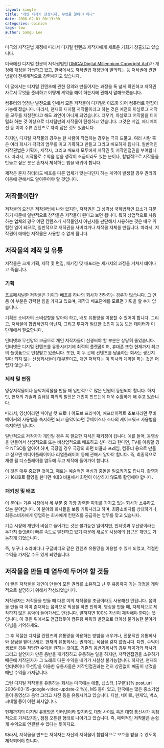 ```yaml
---
layout: single
title: "개인 저작자 전성시대, 무엇을 알아야 하나"
date: 2006-02-01 00:13:00
categories: opinion
tags: law
author: Samgu Lee
---
```


미국의 저작권법 개정에 따라서 디지털 컨텐츠 제작자에게 새로운 기회가 창출되고 있습니다.

미국에선 디지털 전문의 저작권법인 [DMCA(Digital Millennium Copyright Act)](http://en.wikipedia.org/wiki/DMCA)가 개정에 개정을 거듭하고 있고, 한국에서도 저작권법 개정안이 발의되는 등 저작권에 관한 법률이 전세계적으로 강력해지고 있습니다.

이 글에서는 디지털 컨텐츠에 관한 정의와 만들어지는 과정을 폭 넒게 확인하고 저작권자로서 무엇을 준비하고 어떻게 계약을 해야 하는지에 관해서 말해보겠습니다.

컴퓨터의 엄청난 발전으로 인해서 모든 저작물이 디지털라이즈화 되어 컴퓨터로 편집이 가능해 졌습니다. 따라서, 현재의 디지털 저작물이라고 하는 것은 예전의 아날로그 저작물 모두를 지칭한다고 해도 과언이 아니게 되었습니다. 더우기, 아날로그 저작물을 디지털화 하는 것 이상으로 디지털만의 저작물이 탄생하고 있습니다. 그것은 게임, 에니메이션 등 이미 주류 컨텐츠로 자리 잡은 것도 있습니다.

하지만, 디지털 저작물의 경우는 한 사람이 작업하는 경우는 극히 드물고, 여러 사람 혹은 여러 회사가 각각의 엄무를 띠고 기획하고 만들고 그리고 배포하게 됩니다. 일반적인 저작권법은 기획자, 제작자, 그리고 배포자 모두에게 저작권 및 저작인접권을 부여합니다. 따라서, 저작물로 수익을 얻을 생각이 조금이라도 있는 분이나, 합법적으로 저작물을 만들고 싶은 분은 혼자서 제작하는 법을 배워야 합니다.

제작은 혼자 하더라도 배포를 다른 업체가 맞는다던지 하는 계약이 발생할 경우 권리의 이동에 관해서도 알아두어야 할 것입니다.

## 저작물이란?

저작물의 요건은 저작권법에 나와 있지만, 저작권은 그 성격상 국제법적인 요소가 다분하기 때문에 일반적으로 창작물은 저작물이 된다고 보면 됩니다. 특히 상업적으로 사용하는 업체의 경우 어떤 컨텐츠가 저작물인지 아닌지를 판단해서 사용하는 것은 매우 위험한 일이 되므로, 일반적으로 저작권을 사버리거나 저작물 자체를 만듭니다. 따라서, 저작권이 애매한 저작물은 사용할 수 없게 됩니다.

## 저작물의 제작 및 유통

저작물은 크게 기획, 제작 및 편집, 패키징 및 배포라는 세가지의 과정을 거쳐서 태어나고 죽습니다.

### 기획

프로페셔널한 저작물은 기획과 배포를 하나의 회사가 전담하는 경우가 많습니다. 그 만큼 이 부분은 강력한 힘을 가지고 있으며, 제작과 배포단계를 모르면 기획을 할 수가 없습니다.

기획은 소비자의 소비성향을 알아야 하고, 배포 유통망을 이용할 수 있어야 합니다. 그리고, 저작물이 합법적인지 아닌지, 그리고 투자가 필요한 것인지 등등 모든 데이터가 이 단계에서 필요합니다.

인터넷과 무선망의 보급으로 개인 저작자들이 신경써야 할 부분은 상당히 줄었습니다. 인터넷은 디지털 컨텐츠를 유통시키기에 최적의 플랫폼이며, 휴대폰 또한 현재까지 최고의 플랫폼으로 인정받고 있습니다. 또한, 이 두 곳에 컨텐츠를 납품하는 회사는 생긴지 얼마 되지 않는 신생회사들이 대부분이고, 개인 저작자는 이 회사와 계약을 하는 것은 어렵지 않습니다.

### 제작 및 편집

영상저작물이나 음악저작물을 만들 때 일반적으로 많은 인원이 동원되야 합니다. 하지만, 현재의 기술과 컴퓨팅 파워의 발전은 개인이 만드는데 더욱 수월하게 해 주고 있습니다.

따라서, 영상이라면 파이널 컷 프로나 어도브 프리미어, 애프터이펙트 초보자라면 무비메이커의 사용법을 숙지하면 되고 음악이라면 큐베이스나 소나의 케이크워크 사용법을 숙지하면 됩니다.

일반적으로 저작자가 개인일 경우 꼭 필요한 지식은 패키징이 됩니다. 예를 들어, 동영상을 만들어서 상업적으로 또는 비상업적으로 배포하고 싶다 라고 한다면, TV를 이용할 경우 NTSC를 알아야 하며, 극장일 경우 극장의 화면 비율과 프레임, 컴퓨터 용으로 만들고 싶으면 미디어플래이어나 리얼플래이어 등에 관해서 알아야 합니다. 즉, 최종적으로 재생 될 디스플래이를 염두에 두고 제작에 들어가야 합니다.

이 것은 매우 중요한 것이고, 때로는 예술적인 욕심과 충돌을 일으키기도 합니다. 촬영자가 16대9로 촬영을 한다면 4대3 비율에서 화면이 이상하지 않도록 촬영해야 합니다.

### 패키징 및 배포

이 분야는 기존 시장에서 세 부분 중 가장 강력한 파워를 가지고 있는 회사가 소유하고 있는 분야입니다. 이 분야의 회사들을 보통 기획사라고 하며, 최종소비자를 상대하거나, 최종소비자에게 영업하는 회사에게 컨텐츠를 공급하는 업무를 맞고 있습니다.

기존 시장에 개인이 비집고 들어가는 것은 불가능한 일이지만, 인터넷과 무선망이라는 두가지 플랫폼이 빠른 속도로 발전하고 있기 때문에 새로운 시장에의 접근은 개인도 가능하게 되었습니다.

즉, 누구나 소리바다나 구글비디오 같은 컨텐츠 유통망을 이용할 수 있게 되었고, 적절한 수익을 가져갈 수도 있게 되었습니다.

## 저작물을 만들 때 염두에 두어야 할 것들

이 글은 저작물을 개인이 만들어 모든 권리를 소유하고 난 후 유통까지 가는 과정을 개략적으로 설명하기 위해서 작성되었습니다.

저작권자는 저작물을 만들 때 다른 이의 저작물을 조금이라도 사용해선 안됩니다. 음악을 만들 때 이미 존재하는 음악으로 믹싱을 하면 안되며, 영상을 만들 때, 자체적으로 제작하지 않은 음악이 들어가서도 안됩니다. 말하자면 100% 자신이 제작해야 한다는 뜻입니다. 이 것은 위에서도 언급했듯이 컴퓨팅 파워의 발전으로 더이상 불가능한 분야가 아님을 기억하세요.

그 후 적절한 디지털 컨텐츠의 유통망을 이용하는 방법을 배우거나, 전문적인 유통회사와 상담을 받아보세요. 현재의 유통회사는 권리에는 욕심을 갖지 않습니다. 다만, 수익이 생겼을 경우 적당한 수익을 원하는 것이죠. 기존의 음반기획사의 경우 작곡가와 작사가 그리고 실연자가 만든 음반을 패키징하고 유통하는 일을 하지만, 저작인접권을 소유하기 때문에 저작권자가 그 노래로 다른 수익을 내기가 사실상 불가능합니다. 하지만, 현재의 인터넷이나 무선망을 이용한 유통사들은 저작인접권과는 전혀 상관없이 매출이 생겼을때만 수익을 가져갑니다.

그런 디지털 저작물을 유통하는 회사는 미국에는 애플, 넵스터, [구글]({% post_url 2006-03-15-google-video-update-2 %}), MS 등이 있고, 한국에는 많은 중소기업들이 동영상과 음악 그리고 사진 등을 유통시키고 있습니다. 다날, 네이트, 펀케잌, 벅스, 씨네웰 등이 이런 회사입니다.

현재까지의 디지털 유통망은 인터넷이라 할지라도 대형 사이트 혹은 대형 통신사가 독점적으로 가져갔지만, 점점 오픈된 형태로 나아가고 있습니다. 즉, 매력적인 저작물은 손쉽게 수익으로 연결될 수 있다는 뜻이지요.

따라서, 저작물을 만드는 저작자는 자신의 저작물이 합법적으로 보호를 받을 수 있도록 제작되어야 합니다.
